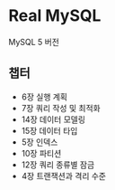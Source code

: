 # Real MySQL
MySQL 5 버전

## 챕터
* 6장 실행 계획
* 7장 쿼리 작성 및 최적화
* 14장 데이터 모델링
* 15장 데이터 타입
* 5장 인덱스
* 10장 파티션
* 12장 쿼리 종류별 잠금
* 4장 트랜잭션과 격리 수준